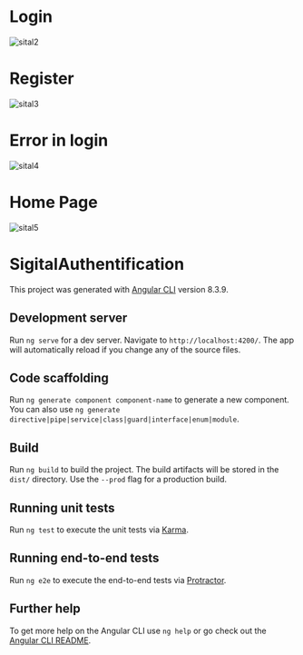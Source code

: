 
# Login

![sital2](https://user-images.githubusercontent.com/56519992/98406316-09edc180-206e-11eb-9003-3054b8802c58.PNG)

# Register

![sital3](https://user-images.githubusercontent.com/56519992/98406322-0c501b80-206e-11eb-8f47-ebb50ac72c7a.PNG)

# Error in login

![sital4](https://user-images.githubusercontent.com/56519992/98406324-0d814880-206e-11eb-87f4-cb967c1384a3.PNG)

# Home Page

![sital5](https://user-images.githubusercontent.com/56519992/98406326-0e19df00-206e-11eb-9a48-d191350a3b93.PNG)


# SigitalAuthentification

This project was generated with [Angular CLI](https://github.com/angular/angular-cli) version 8.3.9.

## Development server

Run `ng serve` for a dev server. Navigate to `http://localhost:4200/`. The app will automatically reload if you change any of the source files.

## Code scaffolding

Run `ng generate component component-name` to generate a new component. You can also use `ng generate directive|pipe|service|class|guard|interface|enum|module`.

## Build

Run `ng build` to build the project. The build artifacts will be stored in the `dist/` directory. Use the `--prod` flag for a production build.

## Running unit tests

Run `ng test` to execute the unit tests via [Karma](https://karma-runner.github.io).

## Running end-to-end tests

Run `ng e2e` to execute the end-to-end tests via [Protractor](http://www.protractortest.org/).

## Further help

To get more help on the Angular CLI use `ng help` or go check out the [Angular CLI README](https://github.com/angular/angular-cli/blob/master/README.md).
